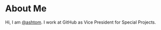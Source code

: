# About Me

Hi, I am [@ashtom](https://github.com/ashtom). I work at GitHub as Vice President for Special Projects.

